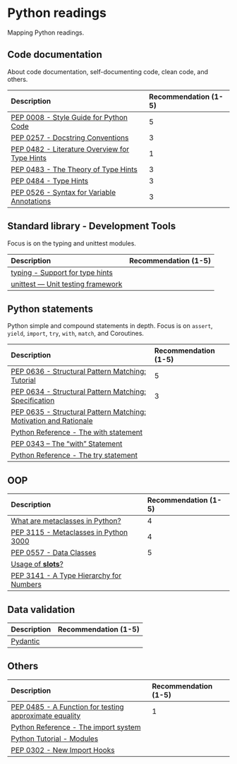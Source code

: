 # Python readings
Mapping Python readings.

## Code documentation
About code documentation, self-documenting code, clean code, and others.

| Description | Recommendation (1-5) |
| :---        | :---                 |
| [PEP 0008 - Style Guide for Python Code](https://peps.python.org/pep-0008/) | 5 |
| [PEP 0257 - Docstring Conventions](https://peps.python.org/pep-0257/) | 3 |
| [PEP 0482 - Literature Overview for Type Hints](https://peps.python.org/pep-0482/) | 1 |
| [PEP 0483 - The Theory of Type Hints](https://peps.python.org/pep-0483/) | 3 |
| [PEP 0484 - Type Hints](https://peps.python.org/pep-0484/) | 3 |
| [PEP 0526 - Syntax for Variable Annotations](https://peps.python.org/pep-0526/) | 3 |

## Standard library - Development Tools
Focus is on the typing and unittest modules.

| Description | Recommendation (1-5) |
| :---        | :---                 |
| [typing - Support for type hints](https://docs.python.org/3/library/typing.html) |  |
| [unittest — Unit testing framework](https://docs.python.org/3/library/unittest.html) |  |

## Python statements
Python simple and compound statements in depth. Focus is on `assert`, `yield`, `import`, `try`, `with`, `match`, and Coroutines.

| Description | Recommendation (1-5) |
| :---        | :---                 |
| [PEP 0636 - Structural Pattern Matching: Tutorial](https://peps.python.org/pep-0636/) | 5 |
| [PEP 0634 - Structural Pattern Matching: Specification](https://peps.python.org/pep-0634/) | 3 |
| [PEP 0635 - Structural Pattern Matching: Motivation and Rationale](https://peps.python.org/pep-0635/) |  |
| [Python Reference - The with statement](https://docs.python.org/3/reference/compound_stmts.html#the-with-statement) |  |
| [PEP 0343 – The “with” Statement](https://peps.python.org/pep-0343/) |  |
| [Python Reference - The try statement](https://docs.python.org/3/reference/compound_stmts.html#the-try-statement) |  |

## OOP
| Description | Recommendation (1-5) |
| :---        | :---                 |
| [What are metaclasses in Python?](https://stackoverflow.com/q/100003) | 4 |
| [PEP 3115 - Metaclasses in Python 3000](https://peps.python.org/pep-3115/) | 4 |
| [PEP 0557 - Data Classes](https://peps.python.org/pep-0557/) | 5 |
| [Usage of __slots__?](https://stackoverflow.com/q/472000) |  |
| [PEP 3141 - A Type Hierarchy for Numbers](https://peps.python.org/pep-3141/) |  |

## Data validation
| Description | Recommendation (1-5) |
| :---        | :---                 |
| [Pydantic](https://docs.pydantic.dev/latest/concepts/models/) |  |

## Others
| Description | Recommendation (1-5) |
| :---        | :---                 |
| [PEP 0485 - A Function for testing approximate equality](https://peps.python.org/pep-0485/) | 1 |
| [Python Reference - The import system](https://docs.python.org/3/reference/import.html) |  |
| [Python Tutorial - Modules](https://docs.python.org/3/tutorial/modules.html) |  |
| [PEP 0302 - New Import Hooks](https://peps.python.org/pep-0302/) |  |
